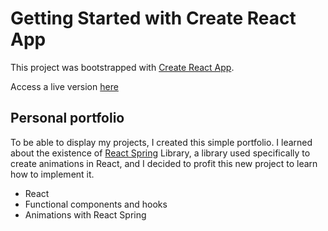 # Getting Started with Create React App

This project was bootstrapped with [Create React App](https://github.com/facebook/create-react-app).

Access a live version [here](https://fispe.github.io/personal-portfolio/)

## Personal portfolio

To be able to display my projects, I created this simple portfolio. I learned about the existence of [React Spring](https://www.react-spring.io/) Library, a library used specifically to create animations in React, and I decided to profit this new project to learn how to implement it.

- React
- Functional components and hooks
- Animations with React Spring
